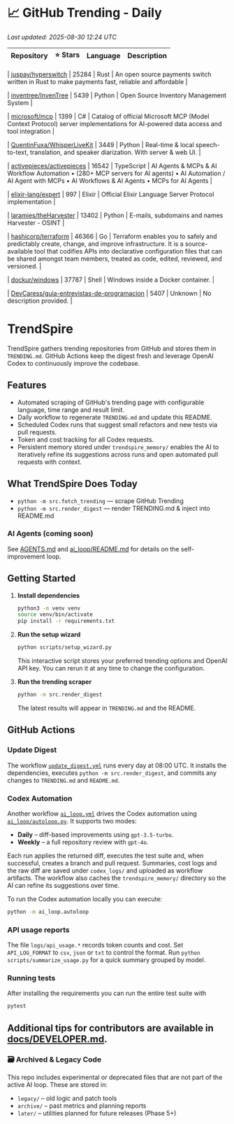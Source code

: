 <!-- TRENDING_START -->
# 📈 GitHub Trending - Daily

_Last updated: 2025-08-30 12:24 UTC_

| Repository | ⭐ Stars | Language | Description |
|------------|--------:|----------|-------------|

| [juspay/hyperswitch](https://github.com/juspay/hyperswitch) | 25284 | Rust | An open source payments switch written in Rust to make payments fast, reliable and affordable |

| [inventree/InvenTree](https://github.com/inventree/InvenTree) | 5439 | Python | Open Source Inventory Management System |

| [microsoft/mcp](https://github.com/microsoft/mcp) | 1399 | C# | Catalog of official Microsoft MCP (Model Context Protocol) server implementations for AI-powered data access and tool integration |

| [QuentinFuxa/WhisperLiveKit](https://github.com/QuentinFuxa/WhisperLiveKit) | 3449 | Python | Real-time & local speech-to-text, translation, and speaker diarization. With server & web UI. |

| [activepieces/activepieces](https://github.com/activepieces/activepieces) | 16542 | TypeScript | AI Agents & MCPs & AI Workflow Automation • (280+ MCP servers for AI agents) • AI Automation / AI Agent with MCPs • AI Workflows & AI Agents • MCPs for AI Agents |

| [elixir-lang/expert](https://github.com/elixir-lang/expert) | 997 | Elixir | Official Elixir Language Server Protocol implementation |

| [laramies/theHarvester](https://github.com/laramies/theHarvester) | 13402 | Python | E-mails, subdomains and names Harvester - OSINT |

| [hashicorp/terraform](https://github.com/hashicorp/terraform) | 46366 | Go | Terraform enables you to safely and predictably create, change, and improve infrastructure. It is a source-available tool that codifies APIs into declarative configuration files that can be shared amongst team members, treated as code, edited, reviewed, and versioned. |

| [dockur/windows](https://github.com/dockur/windows) | 37787 | Shell | Windows inside a Docker container. |

| [DevCaress/guia-entrevistas-de-programacion](https://github.com/DevCaress/guia-entrevistas-de-programacion) | 5407 | Unknown | No description provided. |
<!-- TRENDING_END -->

# TrendSpire

TrendSpire gathers trending repositories from GitHub and stores them in `TRENDING.md`. GitHub Actions keep the digest fresh and leverage OpenAI Codex to continuously improve the codebase.

## Features

- Automated scraping of GitHub's trending page with configurable language, time range and result limit.
- Daily workflow to regenerate `TRENDING.md` and update this README.
- Scheduled Codex runs that suggest small refactors and new tests via pull requests.
- Token and cost tracking for all Codex requests.
- Persistent memory stored under `trendspire_memory/` enables the AI to
  iteratively refine its suggestions across runs and open automated pull
  requests with context.

## What TrendSpire Does Today

- `python -m src.fetch_trending` — scrape GitHub Trending
- `python -m src.render_digest` — render TRENDING.md & inject into README.md

### AI Agents (coming soon)
See [AGENTS.md](./AGENTS.md) and [ai_loop/README.md](./ai_loop/README.md) for details on the self-improvement loop.

## Getting Started

1. **Install dependencies**
   ```bash
   python3 -m venv venv
   source venv/bin/activate
   pip install -r requirements.txt
   ```

2. **Run the setup wizard**
   ```bash
   python scripts/setup_wizard.py
   ```
   This interactive script stores your preferred trending options and OpenAI API key.
   You can rerun it at any time to change the configuration.

3. **Run the trending scraper**
   ```bash
   python -m src.render_digest
   ```
   The latest results will appear in `TRENDING.md` and the README.


## GitHub Actions

### Update Digest

The workflow [`update_digest.yml`](.github/workflows/update_digest.yml) runs every day at 08:00 UTC. It installs the dependencies, executes `python -m src.render_digest`, and commits any changes to `TRENDING.md` and `README.md`.

### Codex Automation

Another workflow [`ai_loop.yml`](.github/workflows/ai_loop.yml) drives the Codex automation using [`ai_loop/autoloop.py`](ai_loop/autoloop.py). It supports two modes:

- **Daily** – diff-based improvements using `gpt-3.5-turbo`.
- **Weekly** – a full repository review with `gpt-4o`.

Each run applies the returned diff, executes the test suite and, when successful, creates a branch and pull request. Summaries, cost logs and the raw diff are saved under `codex_logs/` and uploaded as workflow artifacts. The workflow also caches the `trendspire_memory/` directory so the AI can refine its suggestions over time.

To run the Codex automation locally you can execute:

```bash
python -m ai_loop.autoloop
```

### API usage reports

The file `logs/api_usage.*` records token counts and cost. Set `API_LOG_FORMAT`
to `csv`, `json` or `txt` to control the format. Run `python
scripts/summarize_usage.py` for a quick summary grouped by model.

### Running tests

After installing the requirements you can run the entire test suite with

```bash
pytest
```

Additional tips for contributors are available in
[docs/DEVELOPER.md](docs/DEVELOPER.md).
---

### 🗃 Archived & Legacy Code

This repo includes experimental or deprecated files that are not part of the active AI loop. These are stored in:

- `legacy/` – old logic and patch tools
- `archive/` – past metrics and planning reports
- `later/` – utilities planned for future releases (Phase 5+)
